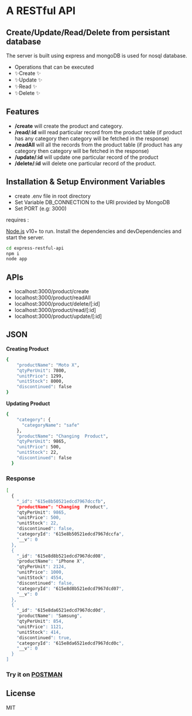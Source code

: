 # A RESTful API 
## Create/Update/Read/Delete from persistant database


The server is built using express and mongoDB is used for nosql database.

- Operations that can be executed
- ✨Create ✨
- ✨Update ✨
- ✨Read ✨
- ✨Delete ✨

## Features

- **/create** will create the product and category.
- **/read/:id** will read particular record from the product table (if product has any category then category will be fetched in the response)
- **/readAll** will all the records from the product table (if product has any category then category will be fetched in the response)
- **/update/:id** will update one particular record of the product
- **/delete/:id** will delete one particular record of the product.



## Installation & Setup Environment Variables
- create .env file in root directory
- Set Variable DB_CONNECTION to the URI provided by MongoDB
- Set PORT (e.g: 3000)

 requires :
 
 [Node.js](https://nodejs.org/) v10+ to run.
Install the dependencies and devDependencies and start the server.

```sh
cd express-restful-api
npm i
node app
```

## APIs

- localhost:3000/product/create
- localhost:3000/product/readAll
- localhost:3000/product/delete/[:id]
- localhost:3000/product/read/[:id]
- localhost:3000/product/update/[:id]

## JSON
**Creating Product**
```sh
{
    "productName": "Moto X",
    "qtyPerUnit": 7800,
    "unitPrice": 1299,
    "unitStock": 8000,
    "discontinued": false
}
```
**Updating Product**
```sh
{
    "category": {
      "categoryName": "safe"
    },
    "productName": "Changing  Product",
    "qtyPerUnit": 9865,
    "unitPrice": 500,
    "unitStock": 22,
    "discontinued": false
  }
```
### Response
```sh
[
  {
    "_id": "615e8b50521edcd7967dccfb",
    "productName": "Changing  Product",
    "qtyPerUnit": 9865,
    "unitPrice": 500,
    "unitStock": 22,
    "discontinued": false,
    "categoryId": "615e8b50521edcd7967dccfa",
    "__v": 0
  },
  {
    "_id": "615e8d8b521edcd7967dcd08",
    "productName": "iPhone X",
    "qtyPerUnit": 2124,
    "unitPrice": 1000,
    "unitStock": 4554,
    "discontinued": false,
    "categoryId": "615e8d8b521edcd7967dcd07",
    "__v": 0
  },
  {
    "_id": "615e8da6521edcd7967dcd0d",
    "productName": "Samsung",
    "qtyPerUnit": 854,
    "unitPrice": 1121,
    "unitStock": 414,
    "discontinued": true,
    "categoryId": "615e8da6521edcd7967dcd0c",
    "__v": 0
  }
]
```




### Try it on [POSTMAN](https://www.postman.com/) 
## License
MIT